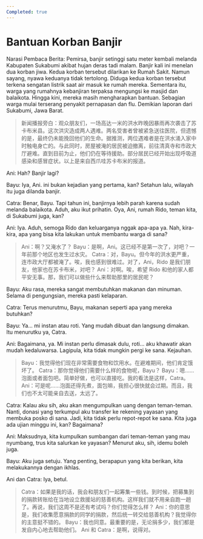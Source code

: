 ```yaml
---
Completed: true
---
```


# Bantuan Korban Banjir

Narasi Pembaca Berita: Pemirsa, banjir setinggi satu meter kembali melanda Kabupaten Sukabumi akibat hujan deras tadi malam. Banjir kali ini menelan dua korban jiwa. Kedua korban tersebut dilarikan ke Rumah Sakit. Namun sayang, nyawa keduanya tidak tertolong. Diduga kedua korban tersebut terkena sengatan listrik saat air masuk ke rumah mereka. Sementara itu, warga yang rumahnya kebanjiran terpaksa mengungsi ke masjid dan balaikota. Hingga kini, mereka masih mengharapkan bantuan. Sebagian warga mulai terserang penyakit pernapasan dan flu. Demikian laporan dari Sukabumi, Jawa Barat.

> 新闻播报旁白：观众朋友们，一场高达一米的洪水昨晚因暴雨再次袭击了苏卡布米县。这次洪灾造成两人遇难。两名受害者曾被紧急送往医院，但遗憾的是，最终仍未能挽回他们的生命。据推测，两位遇难者是在洪水涌入家中时触电身亡的。与此同时，房屋被淹的居民被迫撤离，前往清真寺和市政大厅避难。直到目前为止，他们仍在等待援助。部分居民已经开始出现呼吸道感染和感冒症状。以上是来自西爪哇苏卡布米的报道。

Ani: Hah? Banjir lagi?

Bayu: Iya, Ani. ini bukan kejadian yang pertama, kan? Setahun lalu, wilayah itu juga dilanda banjir.

Catra: Benar, Bayu. Tapi tahun ini, banjirnya lebih parah karena sudah melanda balaikota. Aduh, aku ikut prihatin. Oya, Ani, rumah Rido, teman kita, di Sukabumi juga, kan?

Ani: Iya. Aduh, semoga Rido dan keluarganya nggak apa-apa ya. Nah, kira-kira, apa yang bisa kita lakukan untuk membantu warga di sana?

> Ani：啊？又淹水了？
> Bayu：是啊，Ani。这已经不是第一次了，对吧？一年前那个地区也发生过水灾。
> Catra：对，Bayu。但今年的洪水更严重，连市政大厅都被淹了。唉，我也感到很难过。对了，Ani，Rido 是我们朋友，他家也在苏卡布米，对吧？
> Ani：对啊。唉，希望 Rido 和他的家人都平安无事。那，我们可以做些什么来帮助那里的居民呢？

Bayu: Aku rasa, mereka sangat membutuhkan makanan dan minuman. Selama di pengungsian, mereka pasti kelaparan.

Catra: Terus menurutmu, Bayu, makanan seperti apa yang mereka butuhkan?

Bayu: Ya... mi instan atau roti. Yang mudah dibuat dan langsung dimakan. Itu menurutku ya, Catra.

Ani: Bagaimana, ya. Mi instan perlu dimasak dulu, roti... aku khawatir akan mudah kedaluwarsa. Lagipula, kita tidak mungkin pergi ke sana. Kejauhan.

> Bayu：我觉得他们现在非常需要食物和饮用水。在避难期间，他们肯定饿坏了。
> Catra：那你觉得他们需要什么样的食物呢，Bayu？
> Bayu：嗯……泡面或者面包吧。简单好做，也可以直接吃。我的看法是这样，Catra。
> Ani：可是呢……泡面还得先煮，面包嘛，我担心很快就会过期。而且，我们也不太可能亲自去送，太远了。

Catra: Kalau aku sih, aku akan mengumpulkan uang dengan teman-teman. Nanti, donasi yang terkumpul aku transfer ke rekening yayasan yang membuka posko di sana. Jadi, kita tidak perlu repot-repot ke sana. Kita juga ada ujian minggu ini, kan? Bagaimana?

Ani: Maksudnya, kita kumpulkan sumbangan dari teman-teman yang mau nyumbang, trus kita salurkan ke yayasan? Menurut aku, sih, idemu boleh juga.

Bayu: Aku juga setuju. Yang penting, berapapun yang kita berikan, kita melakukannya dengan ikhlas.

Ani dan Catra: Iya, betul.

> Catra：如果是我的话，我会和朋友们一起筹集一些钱。到时候，把募集到的捐款转账给在当地设立救援站的慈善机构。这样我们就不用亲自跑一趟了。再说，我们这周不是还有考试吗？你们觉得怎么样？
> Ani：你的意思是，我们收集愿意捐款的同学的捐款，然后统一转交给慈善机构？我觉得你的主意挺不错的。
> Bayu：我也同意。最重要的是，无论捐多少，我们都是发自内心地去帮助他们。
> Ani 和 Catra：是啊，说得对。
